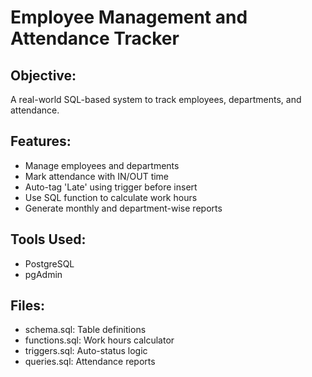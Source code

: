 # Employee Management and Attendance Tracker

## Objective:
A real-world SQL-based system to track employees, departments, and attendance.

## Features:
- Manage employees and departments
- Mark attendance with IN/OUT time
- Auto-tag 'Late' using trigger before insert
- Use SQL function to calculate work hours
- Generate monthly and department-wise reports

## Tools Used:
- PostgreSQL
- pgAdmin

## Files:
- schema.sql: Table definitions
- functions.sql: Work hours calculator
- triggers.sql: Auto-status logic
- queries.sql: Attendance reports
